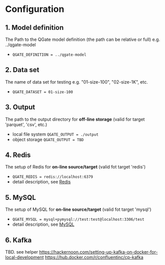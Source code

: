 # Configuration


## 1. Model definition
The Path to the QGate model definition (the path can be relative or full) e.g. ../qgate-model
  - `QGATE_DEFINITION = ../qgate-model`

## 2. Data set
The name of data set for testing e.g. "01-size-100", "02-size-1K", etc.
  - `QGATE_DATASET = 01-size-100`

## 3. Output
The path to the output directory for **off-line storage** (valid for target 'parquet', 'csv', etc.)
  - local file system `QGATE_OUTPUT = ./output`
  - object storage `QGATE_OUTPUT = TBD`

## 4. Redis
The setup of Redis for **on-line source/target** (valid fot target 'redis')
  - `QGATE_REDIS = redis://localhost:6379`
  - detail description, see [Redis](./redis.md)

## 5. MySQL
The setup of MySQL for **on-line source/target** (valid fot target 'mysql')
  - `QGATE_MYSQL = mysql+pymysql://test:test@localhost:3306/test`
  - detail description, see [MySQL](./mysql.md)

## 6. Kafka
TBD. see helper https://hackernoon.com/setting-up-kafka-on-docker-for-local-development
https://hub.docker.com/r/confluentinc/cp-kafka